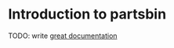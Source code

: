 # Introduction to partsbin

TODO: write [great documentation](http://jacobian.org/writing/what-to-write/)
